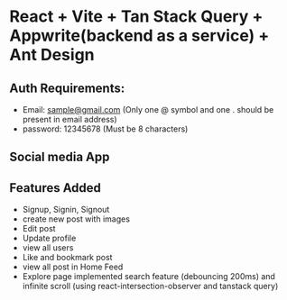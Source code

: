 # React + Vite + Tan Stack Query + Appwrite(backend as a service) + Ant Design

## Auth Requirements:
- Email: sample@gmail.com (Only one @ symbol and one . should be present in email address)
- password: 12345678 (Must be 8 characters)


## Social media App

## Features Added
- Signup, Signin, Signout
- create new post with images
- Edit post
- Update profile
- view all users
- Like and bookmark post
- view all post in Home Feed
- Explore page implemented search feature (debouncing 200ms) and infinite scroll (using react-intersection-observer and tanstack query)
